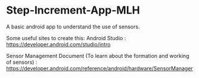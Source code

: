 # Step-Increment-App-MLH
A basic android app to understand the use of sensors.

Some useful sites to create this:
Android Studio : https://developer.android.com/studio/intro

Sensor Management Document (To learn about the formation and working of sensors) : https://developer.android.com/reference/android/hardware/SensorManager
